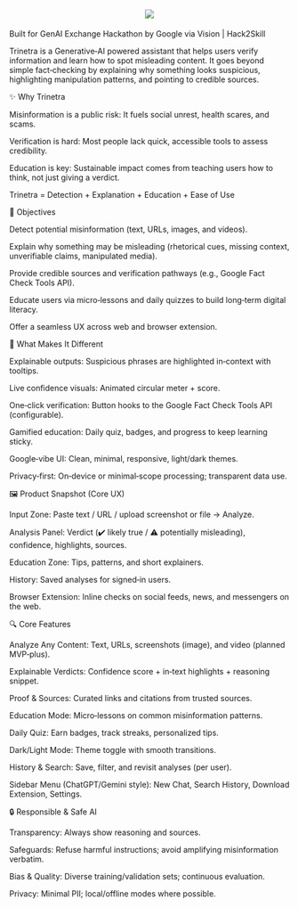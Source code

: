 <h1 align="center">
  <img src="https://readme-typing-svg.herokuapp.com?font=Fira+Code&weight=600&size=28&pause=1000&color=00FF99&center=true&vCenter=true&width=900&lines=%F0%9F%91%81%EF%B8%8F%E2%97%A8+Trinetra+%E2%80%94+AI%E2%80%91Powered+Tool;for+Combating+Misinformation" />
</h1>


Built for GenAI Exchange Hackathon by Google via Vision | Hack2Skill

Trinetra is a Generative‑AI powered assistant that helps users verify information and learn how to spot misleading content. It goes beyond simple fact‑checking by explaining why something looks suspicious, highlighting manipulation patterns, and pointing to credible sources.

✨ Why Trinetra

Misinformation is a public risk: It fuels social unrest, health scares, and scams.

Verification is hard: Most people lack quick, accessible tools to assess credibility.

Education is key: Sustainable impact comes from teaching users how to think, not just giving a verdict.

Trinetra = Detection + Explanation + Education + Ease of Use

🎯 Objectives

Detect potential misinformation (text, URLs, images, and videos).

Explain why something may be misleading (rhetorical cues, missing context, unverifiable claims, manipulated media).

Provide credible sources and verification pathways (e.g., Google Fact Check Tools API).

Educate users via micro‑lessons and daily quizzes to build long‑term digital literacy.

Offer a seamless UX across web and browser extension.

🧩 What Makes It Different

Explainable outputs: Suspicious phrases are highlighted in‑context with tooltips.

Live confidence visuals: Animated circular meter + score.

One‑click verification: Button hooks to the Google Fact Check Tools API (configurable).

Gamified education: Daily quiz, badges, and progress to keep learning sticky.

Google‑vibe UI: Clean, minimal, responsive, light/dark themes.

Privacy‑first: On‑device or minimal‑scope processing; transparent data use.

🖼️ Product Snapshot (Core UX)

Input Zone: Paste text / URL / upload screenshot or file → Analyze.

Analysis Panel: Verdict (✔️ likely true / ⚠️ potentially misleading), confidence, highlights, sources.

Education Zone: Tips, patterns, and short explainers.

History: Saved analyses for signed‑in users.

Browser Extension: Inline checks on social feeds, news, and messengers on the web.

🔍 Core Features

Analyze Any Content: Text, URLs, screenshots (image), and video (planned MVP‑plus).

Explainable Verdicts: Confidence score + in‑text highlights + reasoning snippet.

Proof & Sources: Curated links and citations from trusted sources.

Education Mode: Micro‑lessons on common misinformation patterns.

Daily Quiz: Earn badges, track streaks, personalized tips.

Dark/Light Mode: Theme toggle with smooth transitions.

History & Search: Save, filter, and revisit analyses (per user).

Sidebar Menu (ChatGPT/Gemini style): New Chat, Search History, Download Extension, Settings.

🔒 Responsible & Safe AI

Transparency: Always show reasoning and sources.

Safeguards: Refuse harmful instructions; avoid amplifying misinformation verbatim.

Bias & Quality: Diverse training/validation sets; continuous evaluation.

Privacy: Minimal PII; local/offline modes where possible.
